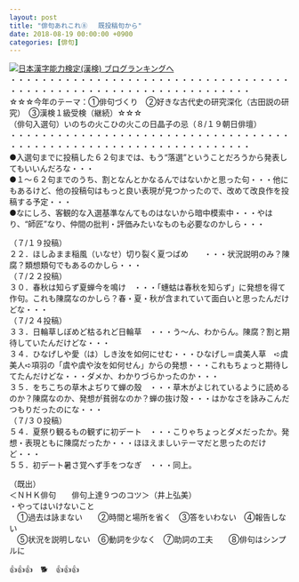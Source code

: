 ```yaml
---
layout: post
title: "俳句あれこれ⑧ 　既投稿句から"
date: 2018-08-19 00:00:00 +0900
categories: [俳句]
---
```


[![](/syuusyuu9701/assets/images/俳句あれこれ⑧-既投稿句から-br_c_3028_1.gif)](http://blog.with2.net/link.php?1659096:3028 "日本漢字能力検定(漢検) ブログランキングへ")[日本漢字能力検定(漢検) ブログランキングへ](http://blog.with2.net/link.php?1659096:3028)  
・・・・・・・・・・・・・・・・・・・・・・・・・・・・・・・・・・・・・・・・・・・・・・・・・・・・・・・・・・・・・・・・・・・  
☆☆☆今年のテーマ：①俳句づくり　②好きな古代史の研究深化（古田説の研究）　③漢検１級受検（継続）☆☆☆  
（俳句入選句）いのちの火こひの火この日晶子の忌（８/１９朝日俳壇）  
・・・・・・・・・・・・・・・・・・・・・・・・・・・・・・・・・・・・・・・・・・・・・・・・・・・・・・・・・・・・・・・・・・・  
●入選句までに投稿した６２句までは、もう“落選”ということだろうから発表してもいいんだろな・・・  
●１～６２句までのうち、割となんとかなるんではないかと思った句・・・他にもあるけど、他の投稿句はもっと良い表現が見つかったので、改めて改良作を投稿する予定・・・  
●なにしろ、客観的な入選基準なんてものはないから暗中模索中・・・やはり、“師匠”なり、仲間の批判・評価みたいなものも必要なのかしら・・・  
  
（７/１９投稿）  
２２．ほしゐまま稲風（いなせ）切り裂く夏つばめ　　・・・状況説明のみ？陳腐？類想類句でもあるのかしら・・・  
（７/２２投稿）  
３０．春秋は知らず夏蝉今を鳴け　・・・「蟪蛄は春秋を知らず」に発想を得て作句。これも陳腐なのかしら？春・夏・秋が含まれていて面白いと思ったんだけどな・・・  
（７/２４投稿）  
３３．日輪草しぼめど枯るれど日輪草　・・・う～ん、わからん。陳腐？割と期待していたんだけどな・・・  
３４．ひなげしや愛（は）しき汝を如何にせむ・・・ひなげし＝虞美人草　➪虞美人➪項羽の「虞や虞や汝を如何せん」からの発想・・・これもちょっと期待してたんだけどな・・・ダメか、わかりづらかったのか・・・  
３５．をちこちの草木よぢりて蝉の殼　・・・草木がよじれているように読めるのか？陳腐なのか、発想が貧弱なのか？蝉の抜け殻・・・はかなさを詠みこんだつもりだったのにな・・・  
（７/３０投稿）  
５４．夏祭り観るもの観ずに初デート　・・・こりゃちょっとダメだったか。発想・表現ともに陳腐だったか・・・ほほえましいテーマだと思ったのだけど・・・  
５５．初デート暑さ覚へず手をつなぎ　・・・同上。  
  
（既出）  
＜ＮＨＫ俳句　　俳句上達９つのコツ＞（井上弘美）  
・やってはいけないこと  
　①過去は詠まない　　②時間と場所を省く　③答をいわない　④報告しない  
　⑤状況を説明しない　⑥動詞を少なく　⑦助詞の工夫　　⑧俳句はシンプルに  
  
👍👍👍　🐕　👍👍👍  